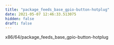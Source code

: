```yaml
---
title: "package_feeds_base_gpio-button-hotplug"
date: 2021-05-07 12:46:33.513075
hidden: false
draft: false
---
```


x86/64/package_feeds_base_gpio-button-hotplug

